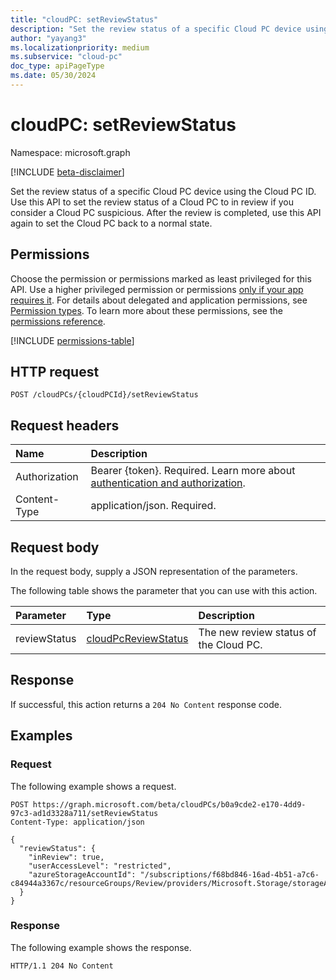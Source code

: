 ```yaml
---
title: "cloudPC: setReviewStatus"
description: "Set the review status of a specific Cloud PC device using the Cloud PC ID."
author: "yayang3"
ms.localizationpriority: medium
ms.subservice: "cloud-pc"
doc_type: apiPageType
ms.date: 05/30/2024
---
```


# cloudPC: setReviewStatus

Namespace: microsoft.graph

[!INCLUDE [beta-disclaimer](../../includes/beta-disclaimer.md)]

Set the review status of a specific Cloud PC device using the Cloud PC ID. Use this API to set the review status of a Cloud PC to in review if you consider a Cloud PC suspicious. After the review is completed, use this API again to set the Cloud PC back to a normal state.

## Permissions
Choose the permission or permissions marked as least privileged for this API. Use a higher privileged permission or permissions [only if your app requires it](/graph/permissions-overview#best-practices-for-using-microsoft-graph-permissions). For details about delegated and application permissions, see [Permission types](/graph/permissions-overview#permission-types). To learn more about these permissions, see the [permissions reference](/graph/permissions-reference).

<!-- { "blockType": "permissions", "name": "cloudpc_setreviewstatus" } -->
[!INCLUDE [permissions-table](../includes/permissions/cloudpc-setreviewstatus-permissions.md)]

## HTTP request

<!-- {
  "blockType": "ignored"
}
-->

``` http
POST /cloudPCs/{cloudPCId}/setReviewStatus
```

## Request headers
|Name|Description|
|:---|:---|
|Authorization|Bearer {token}. Required. Learn more about [authentication and authorization](/graph/auth/auth-concepts).|
|Content-Type|application/json. Required.|

## Request body
In the request body, supply a JSON representation of the parameters.

The following table shows the parameter that you can use with this action.

|Parameter|Type|Description|
|:---|:---|:---|
|reviewStatus|[cloudPcReviewStatus](../resources/cloudpcreviewstatus.md)|The new review status of the Cloud PC.|

## Response

If successful, this action returns a `204 No Content` response code.

## Examples

### Request

The following example shows a request.

<!-- {
  "blockType": "request",
  "name": "cloudpcthis.setreviewstatus"
}
-->
``` http
POST https://graph.microsoft.com/beta/cloudPCs/b0a9cde2-e170-4dd9-97c3-ad1d3328a711/setReviewStatus
Content-Type: application/json

{
  "reviewStatus": {
    "inReview": true,
    "userAccessLevel": "restricted",
    "azureStorageAccountId": "/subscriptions/f68bd846-16ad-4b51-a7c6-c84944a3367c/resourceGroups/Review/providers/Microsoft.Storage/storageAccounts/snapshotsUnderReview"
  }
}
```

### Response

The following example shows the response.

<!-- {
  "blockType": "response",
  "truncated": true
}
-->
``` http
HTTP/1.1 204 No Content
```
